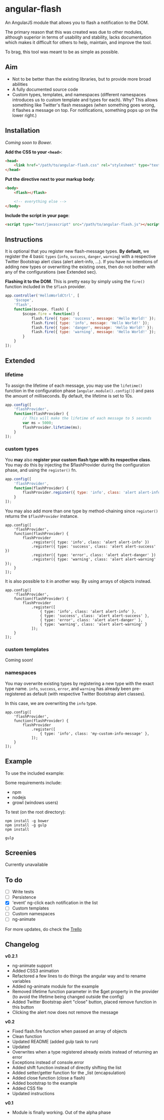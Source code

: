 angular-flash
=============

An AngularJS module that allows you to flash a notification to the DOM.

The primary reason that this was created was due to other modules, although superior in terms of usability and stability, lacks documentation which makes it difficult for others to help, maintain, and improve the tool.

To brag, this tool was meant to be as simple as possible.

## Aim ##

- Not to be better than the existing libraries, but to provide more broad abilities
- A fully documented source code
- Custom types, templates, and namespaces (different namespaces introduces us to custom template and types for each). Why? This allows something like Twitter's flash messages (when something goes wrong, it flashes a message on top. For notifications, something pops up on the lower right.)

## Installation ##

*Coming soon to Bower.*

**Add the CSS to your ```<head>```**:

```html
<head>
	<link href="/path/to/angular-flash.css" rel="stylesheet" type="text/css">
</head>
```

**Put the directive next to your markup body**:

```html
<body>
	<flash></flash>

	<!-- everything else -->
</body>
```

**Include the script in your page**:

```html
<script type="text/javascript" src="/path/to/angular-flash.js"></script>
```

## Instructions ##

It is optional that you register new flash-message types. **By default,** we register the 4 basic ```types``` (```info```, ```success```, ```danger```, ```warning```) with a respective Twitter Bootstrap alert class (alert alert-info, ...). If you have no intentions of adding new types or overwriting the existing ones, then do not bother with any of the configurations (see Extended sec).

**Flashing it to the DOM**. This is pretty easy by simply using the ```fire()``` function included in the ```$flash``` provider.

```javascript
app.controller('HelloWorldCtrl', [
	'$scope', 
	'flash',
	function($scope, flash) {
		$scope.fire = function() {
			flash.fire({ type: 'success', message: 'Hello World!' });
			flash.fire({ type: 'info', message: 'Hello World!' });
			flash.fire({ type: 'danger', message: 'Hello World!' });
			flash.fire({ type: 'warning', message: 'Hello World!' });
		}
	}
]);
```
## Extended ##

### lifetime ###

To assign the lifetime of each message, you may use the ```lifetime()``` function in the configuration phase (```angular.module().config()```) and pass the amount of milliseconds. By default, the lifetime is set to 10s.

```javascript
app.config([
	'flashProvider',
	function(flashProvider) {
		// This will make the lifetime of each message to 5 seconds
		var ms = 5000;
		flashProvider.lifetime(ms);
	}
]);
```

### custom types ###

You **may** also **register your custom flash type with its respective class**. You may do this by injecting the $flashProvider during the configuration phase, and using the ```register()``` fn.

```javascript
app.config([
	'flashProvider',
	function(flashProvider) {
		flashProvider.register({ type: 'info', class: 'alert alert-info' });
	}
]);
```

You may also add more than one type by method-chaining since ```register()``` returns the ```$flashProvider``` instance.

```
app.config([
	'flashProvider',
	function(flashProvider) {
		flashProvider
			.register({ type: 'info', class: 'alert alert-info' })
			.register({ type: 'success', class: 'alert alert-success' })
			.register({ type: 'error', class: 'alert alert-danger' })
			.register({ type: 'warning', class: 'alert alert-warning' });
	}
]);
```

It is also possible to it in another way. By using arrays of objects instead.

```
app.config([
	'flashProvider',
	function(flashProvider) {
		flashProvider
			.register([
				{ type: 'info', class: 'alert alert-info' },
				{ type: 'success', class: 'alert alert-success' },
				{ type: 'error', class: 'alert alert-danger' },
				{ type: 'warning', class: 'alert alert-warning' }
			]);
	}
]);
```

### custom templates ###

Coming soon!

### namespaces ###


You may overwrite existing types by registering a new type with the exact type name. ```info```, ```success```, ```error```, and ```warning``` has already been pre-registered as default (with respective Twitter Bootstrap alert classes).

In this case, we are overwriting the ```info``` type.

```
app.config([
	'flashProvider',
	function(flashProvider) {
		flashProvider
			.register([
				{ type: 'info', class: 'my-custom-info-message' },
			]);
	}
]);
```

## Example ##

To use the included example:

Some requirements include:

- npm
- nodejs
- growl (windows users)

To test (on the root directory):

```
npm install -g bower
npm install -g gulp
npm install

gulp
```

## Screenies ##

Currently unavailable

## To do ##

- [ ] Write tests
- [ ] Persistence
- [x] 'event' ng-click each notification in the list
- [ ] Custom templates
- [ ] Custom namespaces
- [ ] ng-animate

For more updates, do check the [Trello](https://trello.com/b/5soqLral/ng-flash)

## Changelog ##

**v0.2.1**
- ng-animate support
- Added CSS3 animation
- Refactored a few lines to do things the angular way and to rename variables
- Added ng-animate module for the example
- Removed lifetime function parameter in the $get property in the provider (to avoid the lifetime being changed outside the config)
- Added Twitter Bootstrap alert "close" button, placed remove function in this button
- Clicking the alert now does not remove the message

**v0.2**
- Fixed flash.fire function when passed an array of objects
- Clean function
- Updated README (added gulp task to run)
- Updated 
- Overwrites when a type registered already exists instead of returning an error
- Exceptions instead of console.error
- Added shift function instead of directly shifting the list
- Added setter/getter function for the _list (encapsulation)
- Added close function (close a flash)
- Added bootstrap to the example
- Added CSS file
- Updated instructions

**v0.1**
- Module is finally working. Out of the alpha phase
